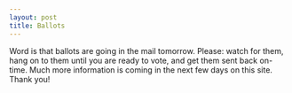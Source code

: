 ```yaml
---
layout: post
title: Ballots
---
```


Word is that ballots are going in the mail tomorrow. Please: watch for them, hang on to them until you are ready to vote, and get them sent back on-time. Much more information is coming in the next few days on this site. Thank you!